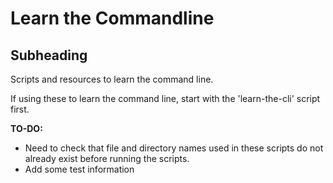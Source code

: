 # Learn the Commandline

## Subheading

Scripts and resources to learn the command line.

If using these to learn the command line, start with the
'learn-the-cli' script first.

**TO-DO:**

- Need to check that file and directory names used in these
  scripts do not already exist before running the scripts.
- Add some test information

